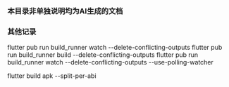 ### 本目录非单独说明均为AI生成的文档


### 其他记录
flutter pub run build_runner watch --delete-conflicting-outputs
flutter pub run build_runner build --delete-conflicting-outputs
flutter pub run build_runner watch --delete-conflicting-outputs --use-polling-watcher

flutter build apk --split-per-abi